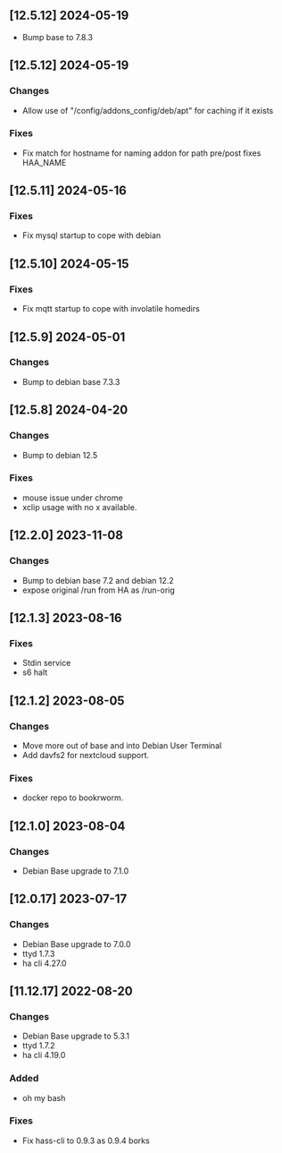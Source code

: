 ## [12.5.12] 2024-05-19
 - Bump base to 7.8.3

## [12.5.12] 2024-05-19

### Changes
 - Allow use of "/config/addons_config/deb/apt" for caching if it exists

### Fixes
 - Fix match for hostname for naming addon for path pre/post fixes HAA_NAME

## [12.5.11] 2024-05-16

### Fixes
 - Fix mysql startup to cope with debian

## [12.5.10] 2024-05-15

### Fixes
 - Fix mqtt startup to cope with involatile homedirs

## [12.5.9] 2024-05-01

### Changes
 - Bump to debian base 7.3.3

## [12.5.8] 2024-04-20

### Changes
 - Bump to debian 12.5

### Fixes
 - mouse issue under chrome
 - xclip usage with no x available.

## [12.2.0] 2023-11-08

### Changes
 - Bump to debian base 7.2 and debian 12.2
 - expose original /run from HA as /run-orig

## [12.1.3] 2023-08-16

### Fixes
 - Stdin service
 - s6 halt

## [12.1.2] 2023-08-05

### Changes
 - Move more out of base and into Debian User Terminal
 - Add davfs2 for nextcloud support.

### Fixes
 - docker repo to bookrworm.

## [12.1.0] 2023-08-04

### Changes
 - Debian Base upgrade to 7.1.0

## [12.0.17] 2023-07-17

### Changes
 - Debian Base upgrade to 7.0.0
 - ttyd 1.7.3
 - ha cli 4.27.0

## [11.12.17] 2022-08-20

### Changes
 - Debian Base upgrade to 5.3.1
 - ttyd 1.7.2
 - ha cli 4.19.0

### Added
 - oh my bash

### Fixes
 - Fix hass-cli to 0.9.3 as 0.9.4 borks
